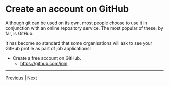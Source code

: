 # Create an account on GitHub

Although git can be used on its own, most people choose to use it in conjunction with an online repository service. The most popular of these, by far, is GitHub.

It has become so standard that some organisations will ask to see your GitHub profile as part of job applications!

* Create a free account on GitHub.
    * <a href="https://github.com/join" target ="_blank">https://github.com/join</a>

***

[Previous](./installing_software.md) | [Next](./SSH.md)
